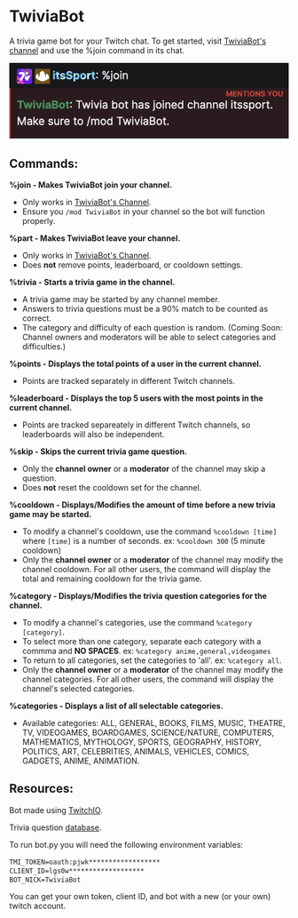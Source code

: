 # TwiviaBot

A trivia game bot for your Twitch chat. To get started, visit [TwiviaBot's channel](https://www.twitch.tv/twiviabot) and use the %join command in its chat. 

![Join Image](/images/join.png)

## Commands:

**%join - Makes TwiviaBot join your channel.**
 - Only works in [TwiviaBot's Channel](https://www.twitch.tv/twiviabot).
 - Ensure you `/mod TwiviaBot` in your channel so the bot will function properly.

**%part - Makes TwiviaBot leave your channel.**
 - Only works in [TwiviaBot's Channel](https://www.twitch.tv/twiviabot).
 - Does **not** remove points, leaderboard, or cooldown settings.

**%trivia - Starts a trivia game in the channel.**
- A trivia game may be started by any channel member.
- Answers to trivia questions must be a 90% match to be counted as correct.
- The category and difficulty of each question is random. (Coming Soon: Channel owners and moderators will be able to select categories and difficulties.)

**%points - Displays the total points of a user in the current channel.**
- Points are tracked separately in different Twitch channels.

**%leaderboard - Displays the top 5 users with the most points in the current channel.**
- Points are tracked separeately in different Twitch channels, so leaderboards will also be independent. 

**%skip - Skips the current trivia game question.**
- Only the **channel owner** or a **moderator** of the channel may skip a question.
- Does **not** reset the cooldown set for the channel. 

**%cooldown - Displays/Modifies the amount of time before a new trivia game may be started.**
- To modify a channel's cooldown, use the command `%cooldown [time]` where `[time]` is a number of seconds. ex: `%cooldown 300` (5 minute cooldown)
- Only the **channel owner** or a **moderator** of the channel may modify the channel cooldown. For all other users, the command will display the total and remaining cooldown for the trivia game. 

**%category - Displays/Modifies the trivia question categories for the channel.**
- To modify a channel's categories, use the command `%category [category]`. 
- To select more than one category, separate each category with a commma and **NO SPACES**. ex: `%category anime,general,videogames` 
- To return to all categories, set the categories to 'all'. ex: `%category all`.
- Only the **channel owner** or a **moderator** of the channel may modify the channel categories. For all other users, the command will display the channel's selected categories. 

**%categories - Displays a list of all selectable categories.**
- Available categories: ALL, GENERAL, BOOKS, FILMS, MUSIC, THEATRE, TV, VIDEOGAMES, BOARDGAMES, SCIENCE/NATURE, COMPUTERS, MATHEMATICS, MYTHOLOGY, SPORTS, GEOGRAPHY, HISTORY, POLITICS, ART, CELEBRITIES, ANIMALS, VEHICLES, COMICS, GADGETS, ANIME, ANIMATION. 

## Resources:

Bot made using [TwitchIO](https://twitchio.dev/en/latest/index.html). 

Trivia question [database](https://opentdb.com/).

To run bot.py you will need the following environment variables:

```
TMI_TOKEN=oauth:pjwk******************
CLIENT_ID=lgs0w*******************
BOT_NICK=TwiviaBot 
```

You can get your own token, client ID, and bot with a new (or your own) twitch account.
